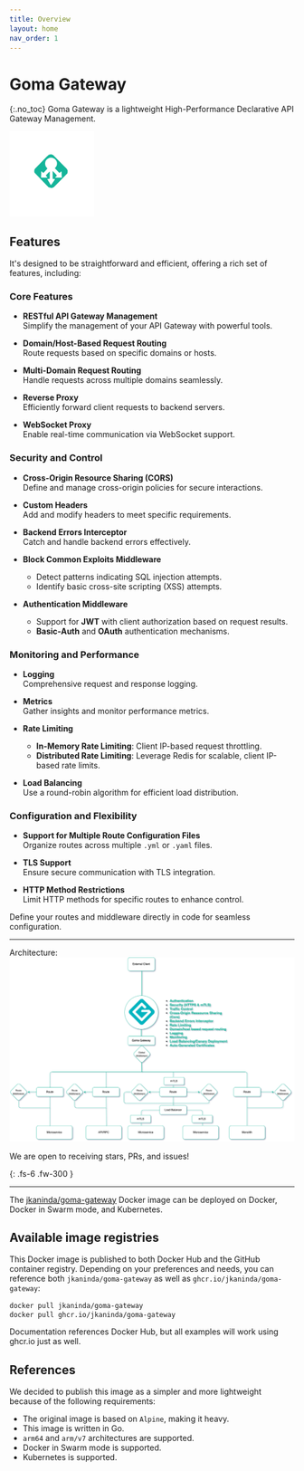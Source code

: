 ```yaml
---
title: Overview
layout: home
nav_order: 1
---
```


# Goma Gateway
{:.no_toc}
Goma Gateway is a lightweight High-Performance Declarative API Gateway Management.

<img src="https://raw.githubusercontent.com/jkaninda/goma-gateway/main/logo.png" width="150" alt="Goma logo">


## Features

It's designed to be straightforward and efficient, offering a rich set of features, including:

### Core Features
- **RESTful API Gateway Management**  
  Simplify the management of your API Gateway with powerful tools.

- **Domain/Host-Based Request Routing**  
  Route requests based on specific domains or hosts.

- **Multi-Domain Request Routing**  
  Handle requests across multiple domains seamlessly.

- **Reverse Proxy**  
  Efficiently forward client requests to backend servers.

- **WebSocket Proxy**  
  Enable real-time communication via WebSocket support.

### Security and Control
- **Cross-Origin Resource Sharing (CORS)**  
  Define and manage cross-origin policies for secure interactions.

- **Custom Headers**  
  Add and modify headers to meet specific requirements.

- **Backend Errors Interceptor**  
  Catch and handle backend errors effectively.

- **Block Common Exploits Middleware**
  - Detect patterns indicating SQL injection attempts.
  - Identify basic cross-site scripting (XSS) attempts.

- **Authentication Middleware**
  - Support for **JWT** with client authorization based on request results.
  - **Basic-Auth** and **OAuth** authentication mechanisms.

### Monitoring and Performance
- **Logging**  
  Comprehensive request and response logging.

- **Metrics**  
  Gather insights and monitor performance metrics.

- **Rate Limiting**
  - **In-Memory Rate Limiting**: Client IP-based request throttling.
  - **Distributed Rate Limiting**: Leverage Redis for scalable, client IP-based rate limits.

- **Load Balancing**  
  Use a round-robin algorithm for efficient load distribution.

### Configuration and Flexibility
- **Support for Multiple Route Configuration Files**  
  Organize routes across multiple `.yml` or `.yaml` files.

- **TLS Support**  
  Ensure secure communication with TLS integration.

- **HTTP Method Restrictions**  
  Limit HTTP methods for specific routes to enhance control.

Define your routes and middleware directly in code for seamless configuration.

----
Architecture:
<img src="https://raw.githubusercontent.com/jkaninda/goma-gateway/main/goma-gateway.png" width="912" alt="Goma archi">

We are open to receiving stars, PRs, and issues!


{: .fs-6 .fw-300 }

---

The [jkaninda/goma-gateway](https://hub.docker.com/r/jkaninda/goma-gateway) Docker image can be deployed on Docker, Docker in Swarm mode, and Kubernetes. 


## Available image registries

This Docker image is published to both Docker Hub and the GitHub container registry.
Depending on your preferences and needs, you can reference both `jkaninda/goma-gateway` as well as `ghcr.io/jkaninda/goma-gateway`:

```
docker pull jkaninda/goma-gateway
docker pull ghcr.io/jkaninda/goma-gateway
```

Documentation references Docker Hub, but all examples will work using ghcr.io just as well.


## References

We decided to publish this image as a simpler and more lightweight because of the following requirements:

- The original image is based on `Alpine`, making it heavy.
- This image is written in Go.
- `arm64` and `arm/v7` architectures are supported.
- Docker in Swarm mode is supported.
- Kubernetes is supported.
